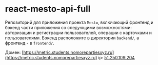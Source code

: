 # react-mesto-api-full
Репозиторий для приложения проекта `Mesto`, включающий фронтенд и бэкенд части приложения со следующими возможностями: авторизации и регистрации пользователей, операции с карточками и пользователями. Бэкенд расположите в директории `backend/`, а фронтенд - в `frontend/`. 
  
Домен: [https://metric.students.nomorepartiesxyz.ru](https://metric.students.nomorepartiesxyz.ru)
ip: [51.250.109.204](51.250.109.204)
